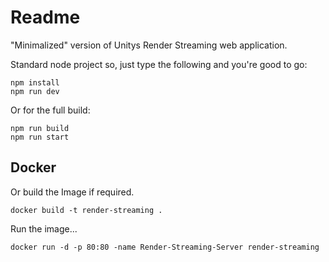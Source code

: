 # Readme

"Minimalized" version of Unitys Render Streaming web application.

Standard node project so, just type the following and you're good to go:

````shell
npm install
npm run dev
````

Or for the full build:

````shell
npm run build
npm run start
````

## Docker

Or build the Image if required.

````shell
docker build -t render-streaming .
````

Run the image...

````shell
docker run -d -p 80:80 -name Render-Streaming-Server render-streaming
````

